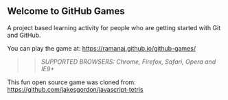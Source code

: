 ## Welcome to GitHub Games

A project based learning activity for people who are getting started with Git and GitHub.

You can play the game at: https://ramanaj.github.io/github-games/

>> _*SUPPORTED BROWSERS*: Chrome, Firefox, Safari, Opera and IE9+_

This fun open source game was cloned from: https://github.com/jakesgordon/javascript-tetris
